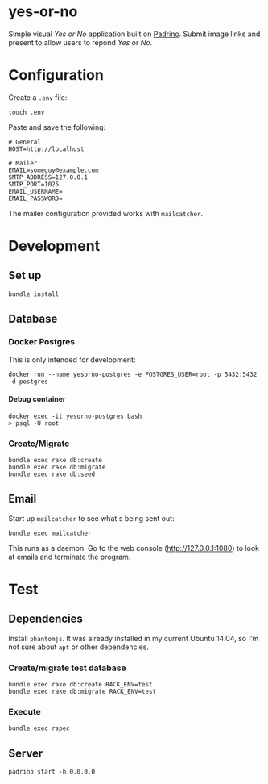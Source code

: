 yes-or-no
=========

Simple visual _Yes or No_ application built on [Padrino](http://padrinorb.com/).
Submit image links and present to allow users to repond _Yes_ or _No_.

# Configuration

Create a `.env` file:

```
touch .env
```

Paste and save the following:

```
# General
HOST=http://localhost

# Mailer
EMAIL=someguy@example.com
SMTP_ADDRESS=127.0.0.1
SMTP_PORT=1025
EMAIL_USERNAME=
EMAIL_PASSWORD=
```

The mailer configuration provided works with `mailcatcher`.

# Development

## Set up

```
bundle install
```

## Database

### Docker Postgres

This is only intended for development:

```
docker run --name yesorno-postgres -e POSTGRES_USER=root -p 5432:5432 -d postgres                                                                                                   
```

#### Debug container

```
docker exec -it yesorno-postgres bash
> psql -U root
```

### Create/Migrate

```
bundle exec rake db:create
bundle exec rake db:migrate
bundle exec rake db:seed
```

## Email

Start up `mailcatcher` to see what's being sent out:

```
bundle exec mailcatcher
```

This runs as a daemon. Go to the web console (http://127.0.0.1:1080) to look at emails and terminate the program.


# Test

## Dependencies

Install `phantomjs`. It was already installed in my current Ubuntu 14.04, so I'm not sure about `apt` or other dependencies.

### Create/migrate test database

```
bundle exec rake db:create RACK_ENV=test
bundle exec rake db:migrate RACK_ENV=test
```

### Execute

```
bundle exec rspec
```

## Server

```
padrino start -h 0.0.0.0
```


